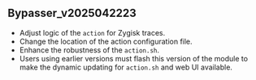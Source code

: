 ## Bypasser_v2025042223

- Adjust logic of the ``action`` for Zygisk traces. 
- Change the location of the action configuration file. 
- Enhance the robustness of the ``action.sh``. 
- Users using earlier versions must flash this version of the module to make the dynamic updating for ``action.sh`` and web UI available. 
